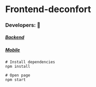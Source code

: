 # Frontend-deconfort

### Developers:  🦾

##### [*Backend*](https://github.com/)
##### [*Mobile*](https://github.com/)

```
# Install dependencies
npm install

# Open page
npm start
```